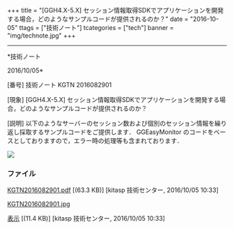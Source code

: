 ﻿+++
title = "[GGH4.X-5.X] セッション情報取得SDKでアプリケーションを開発する場合，どのようなサンプルコードが提供されるのか？"
date = "2016-10-05"
ttags = ["技術ノート"]
tcategories = ["tech"]
banner = "img/technote.jpg"
+++

-----------------------------------------------------------------------------------------------------------------------------

*技術ノート

2016/10/05*


[番号]
技術ノート KGTN 2016082901

[現象]
[GGH4.X-5.X]
セッション情報取得SDKでアプリケーションを開発する場合，どのようなサンプルコードが提供されるのか？

[説明]
以下のようなサーバーのセッション数および個別のセッション情報を繰り返し採取するサンプルコードをご提供します．
GGEasyMonitor
のコードをベースとしておりますので，エラー時の処理等も含まれております．

![](http://techreport.kitasp.net/attachments/download/3026/KGTN2016082901.jpg)


### ファイル

 
 


[KGTN2016082901.pdf](http://techreport.kitasp.net/attachments/download/3025/KGTN2016082901.pdf)
 [(63.3 KB)] [kitasp 技術センター, 2016/10/05
10:33]

[KGTN2016082901.jpg](http://techreport.kitasp.net/attachments/download/3026/KGTN2016082901.jpg)

[表示](http://techreport.kitasp.net/attachments/3026/KGTN2016082901.jpg "表示")
 [(11.4 KB)] [kitasp 技術センター, 2016/10/05
10:33]


 


 


